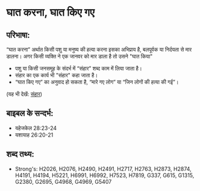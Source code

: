 # घात करना, घात किए गए #

## परिभाषा: ##

“घात करना” अर्थात किसी पशु या मनुष्य की हत्या करना इसका अभिप्राय है, बलपूर्वक या निर्दयता से मार डालना। अगर किसी व्यक्ति ने एक जानवर को मार डाला है तो उसने "घात किया"

* पशु या किसी जनसमूह के संदर्भ में “संहार” शब्द काम में लिया जाता है। 
* संहार का एक कार्य भी "संहार" कहा जाता है।
* “घात किए गए” का अनुवाद हो सकता है, “मारे गए लोग” या “जिन लोगों की हत्या की गई”।

(यह भी देखें: [संहार](../slaughter.md))

## बाइबल के सन्दर्भ: ##

* यहेजकेल 28:23-24
* यशायाह 26:20-21

## शब्द तथ्य: ##

* Strong's: H2026, H2076, H2490, H2491, H2717, H2763, H2873, H2874, H4191, H4194, H5221, H6991, H6992, H7523, H7819, G337, G615, G1315, G2380, G2695, G4968, G4969, G5407
